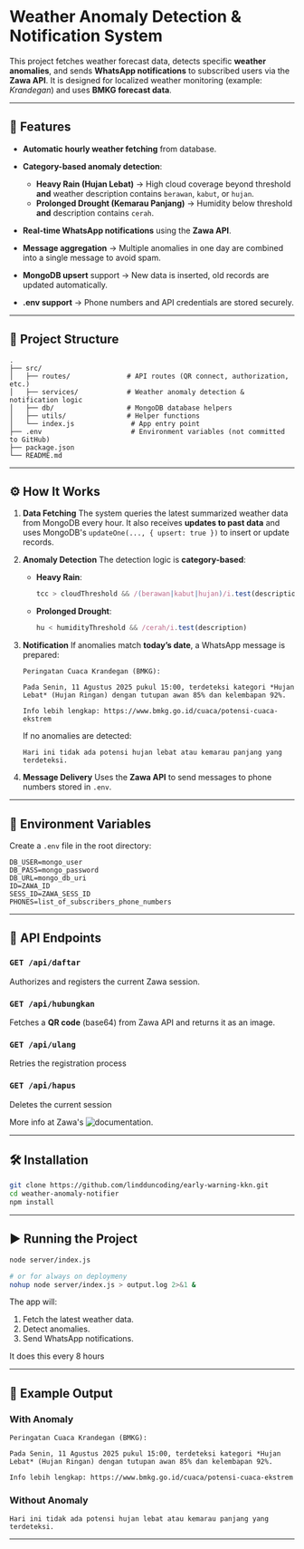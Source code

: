 
# Weather Anomaly Detection & Notification System

This project fetches weather forecast data, detects specific **weather anomalies**, and sends **WhatsApp notifications** to subscribed users via the **Zawa API**.
It is designed for localized weather monitoring (example: *Krandegan*) and uses **BMKG forecast data**.

---

## 🚀 Features

* **Automatic hourly weather fetching** from database.
* **Category-based anomaly detection**:

  * **Heavy Rain (Hujan Lebat)** → High cloud coverage beyond threshold **and** weather description contains `berawan`, `kabut`, or `hujan`.
  * **Prolonged Drought (Kemarau Panjang)** → Humidity below threshold **and** description contains `cerah`.
* **Real-time WhatsApp notifications** using the **Zawa API**.
* **Message aggregation** → Multiple anomalies in one day are combined into a single message to avoid spam.
* **MongoDB upsert** support → New data is inserted, old records are updated automatically.
* **.env support** → Phone numbers and API credentials are stored securely.

---

## 📂 Project Structure

```
.
├── src/
│   ├── routes/              # API routes (QR connect, authorization, etc.)
│   ├── services/            # Weather anomaly detection & notification logic
│   ├── db/                  # MongoDB database helpers
│   ├── utils/               # Helper functions
│   └── index.js              # App entry point
├── .env                      # Environment variables (not committed to GitHub)
├── package.json
└── README.md
```

---

## ⚙️ How It Works

1. **Data Fetching**
   The system queries the latest summarized weather data from MongoDB every hour.
   It also receives **updates to past data** and uses MongoDB's `updateOne(..., { upsert: true })` to insert or update records.

2. **Anomaly Detection**
   The detection logic is **category-based**:

   * **Heavy Rain**:

     ```js
     tcc > cloudThreshold && /(berawan|kabut|hujan)/i.test(description)
     ```
   * **Prolonged Drought**:

     ```js
     hu < humidityThreshold && /cerah/i.test(description)
     ```

3. **Notification**
   If anomalies match **today’s date**, a WhatsApp message is prepared:

   ```
   Peringatan Cuaca Krandegan (BMKG):

   Pada Senin, 11 Agustus 2025 pukul 15:00, terdeteksi kategori *Hujan Lebat* (Hujan Ringan) dengan tutupan awan 85% dan kelembapan 92%.

   Info lebih lengkap: https://www.bmkg.go.id/cuaca/potensi-cuaca-ekstrem
   ```

   If no anomalies are detected:

   ```
   Hari ini tidak ada potensi hujan lebat atau kemarau panjang yang terdeteksi.
   ```

4. **Message Delivery**
   Uses the **Zawa API** to send messages to phone numbers stored in `.env`.

---

## 🔑 Environment Variables

Create a `.env` file in the root directory:

```env
DB_USER=mongo_user
DB_PASS=mongo_password
DB_URL=mongo_db_uri
ID=ZAWA_ID
SESS_ID=ZAWA_SESS_ID
PHONES=list_of_subscribers_phone_numbers
```

---

## 📡 API Endpoints

### `GET /api/daftar`

Authorizes and registers the current Zawa session.

### `GET /api/hubungkan`

Fetches a **QR code** (base64) from Zawa API and returns it as an image.

### `GET /api/ulang`

Retries the registration process

### `GET /api/hapus`

Deletes the current session

More info at Zawa's ![documentation.](https://azickri.gitbook.io/zawa)

---

## 🛠 Installation

```bash
git clone https://github.com/lindduncoding/early-warning-kkn.git
cd weather-anomaly-notifier
npm install
```

---

## ▶️ Running the Project

```bash
node server/index.js

# or for always on deploymeny
nohup node server/index.js > output.log 2>&1 &
```

The app will:

1. Fetch the latest weather data.
2. Detect anomalies.
3. Send WhatsApp notifications.

It does this every 8 hours

---

## 🧪 Example Output

### **With Anomaly**

```
Peringatan Cuaca Krandegan (BMKG):

Pada Senin, 11 Agustus 2025 pukul 15:00, terdeteksi kategori *Hujan Lebat* (Hujan Ringan) dengan tutupan awan 85% dan kelembapan 92%.

Info lebih lengkap: https://www.bmkg.go.id/cuaca/potensi-cuaca-ekstrem
```

### **Without Anomaly**

```
Hari ini tidak ada potensi hujan lebat atau kemarau panjang yang terdeteksi.
```

---
